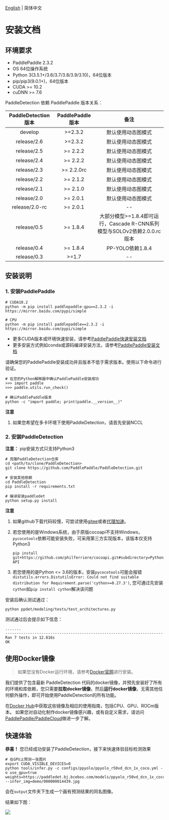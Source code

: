 [English](INSTALL.md) | 简体中文


# 安装文档



## 环境要求

- PaddlePaddle 2.3.2
- OS 64位操作系统
- Python 3(3.5.1+/3.6/3.7/3.8/3.9/3.10)，64位版本
- pip/pip3(9.0.1+)，64位版本
- CUDA >= 10.2
- cuDNN >= 7.6

PaddleDetection 依赖 PaddlePaddle 版本关系：

|  PaddleDetection版本  | PaddlePaddle版本  |    备注    |
| :------------------: | :---------------: | :-------: |
|    develop           |       >=2.3.2     |     默认使用动态图模式    |
|    release/2.6       |       >=2.3.2     |     默认使用动态图模式    |
|    release/2.5       |       >= 2.2.2    |     默认使用动态图模式    |
|    release/2.4       |       >= 2.2.2    |     默认使用动态图模式    |
|    release/2.3       |       >= 2.2.0rc  |     默认使用动态图模式    |
|    release/2.2       |       >= 2.1.2    |     默认使用动态图模式    |
|    release/2.1       |       >= 2.1.0    |     默认使用动态图模式    |
|    release/2.0       |       >= 2.0.1    |     默认使用动态图模式    |
|    release/2.0-rc    |       >= 2.0.1    |     --    |
|    release/0.5       |       >= 1.8.4    |  大部分模型>=1.8.4即可运行，Cascade R-CNN系列模型与SOLOv2依赖2.0.0.rc版本 |
|    release/0.4       |       >= 1.8.4    |  PP-YOLO依赖1.8.4 |
|    release/0.3       |        >=1.7      |     --    |

## 安装说明

### 1. 安装PaddlePaddle

```
# CUDA10.2
python -m pip install paddlepaddle-gpu==2.3.2 -i https://mirror.baidu.com/pypi/simple

# CPU
python -m pip install paddlepaddle==2.3.2 -i https://mirror.baidu.com/pypi/simple
```
- 更多CUDA版本或环境快速安装，请参考[PaddlePaddle快速安装文档](https://www.paddlepaddle.org.cn/install/quick)
- 更多安装方式例如conda或源码编译安装方法，请参考[PaddlePaddle安装文档](https://www.paddlepaddle.org.cn/documentation/docs/zh/install/index_cn.html)

请确保您的PaddlePaddle安装成功并且版本不低于需求版本。使用以下命令进行验证。

```
# 在您的Python解释器中确认PaddlePaddle安装成功
>>> import paddle
>>> paddle.utils.run_check()

# 确认PaddlePaddle版本
python -c "import paddle; print(paddle.__version__)"
```
**注意**
1. 如果您希望在多卡环境下使用PaddleDetection，请首先安装NCCL

### 2. 安装PaddleDetection




**注意：** pip安装方式只支持Python3



```
# 克隆PaddleDetection仓库
cd <path/to/clone/PaddleDetection>
git clone https://github.com/PaddlePaddle/PaddleDetection.git

# 安装其他依赖
cd PaddleDetection
pip install -r requirements.txt

# 编译安装paddledet
python setup.py install
```

**注意**
1. 如果github下载代码较慢，可尝试使用[gitee](https://gitee.com/PaddlePaddle/PaddleDetection.git)或者[代理加速](https://doc.fastgit.org/zh-cn/guide.html)。

1. 若您使用的是Windows系统，由于原版cocoapi不支持Windows，`pycocotools`依赖可能安装失败，可采用第三方实现版本，该版本仅支持Python3

    ```pip install git+https://github.com/philferriere/cocoapi.git#subdirectory=PythonAPI```

2. 若您使用的是Python <= 3.6的版本，安装`pycocotools`可能会报错`distutils.errors.DistutilsError: Could not find suitable distribution for Requirement.parse('cython>=0.27.3')`, 您可通过先安装`cython`如`pip install cython`解决该问题


安装后确认测试通过：

```
python ppdet/modeling/tests/test_architectures.py
```

测试通过后会提示如下信息：

```
.......
----------------------------------------------------------------------
Ran 7 tests in 12.816s
OK
```

## 使用Docker镜像
> 如果您没有Docker运行环境，请参考[Docker官网](https://www.docker.com/)进行安装。

我们提供了包含最新 PaddleDetection 代码的docker镜像，并预先安装好了所有的环境和库依赖，您只需要**拉取docker镜像**，然后**运行docker镜像**，无需其他任何额外操作，即可开始使用PaddleDetection的所有功能。

在[Docker Hub](https://hub.docker.com/repository/docker/paddlecloud/paddledetection)中获取这些镜像及相应的使用指南，包括CPU、GPU、ROCm版本。
如果您对自动化制作docker镜像感兴趣，或有自定义需求，请访问[PaddlePaddle/PaddleCloud](https://github.com/PaddlePaddle/PaddleCloud/tree/main/tekton)做进一步了解。

## 快速体验

**恭喜！** 您已经成功安装了PaddleDetection，接下来快速体验目标检测效果

```
# 在GPU上预测一张图片
export CUDA_VISIBLE_DEVICES=0
python tools/infer.py -c configs/ppyolo/ppyolo_r50vd_dcn_1x_coco.yml -o use_gpu=true weights=https://paddledet.bj.bcebos.com/models/ppyolo_r50vd_dcn_1x_coco.pdparams --infer_img=demo/000000014439.jpg
```

会在`output`文件夹下生成一个画有预测结果的同名图像。

结果如下图：

![](../images/000000014439.jpg)
